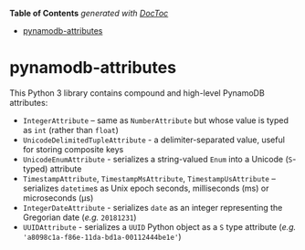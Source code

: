 <!-- START doctoc generated TOC please keep comment here to allow auto update -->
<!-- DON'T EDIT THIS SECTION, INSTEAD RE-RUN doctoc TO UPDATE -->
**Table of Contents**  *generated with [DocToc](https://github.com/thlorenz/doctoc)*

- [pynamodb-attributes](#pynamodb-attributes)

<!-- END doctoc generated TOC please keep comment here to allow auto update -->

# pynamodb-attributes

This Python 3 library contains compound and high-level PynamoDB attributes:

- `IntegerAttribute` – same as `NumberAttribute` but whose value is typed as `int` (rather than `float`)
- `UnicodeDelimitedTupleAttribute` - a delimiter-separated value, useful for storing composite keys
- `UnicodeEnumAttribute` - serializes a string-valued `Enum` into a Unicode (`S`-typed) attribute
- `TimestampAttribute`, `TimestampMsAttribute`, `TimestampUsAttribute` – serializes `datetime`s as Unix epoch seconds, milliseconds (ms) or microseconds (µs)
- `IntegerDateAttribute` - serializes `date` as an integer representing the Gregorian date (_e.g._ `20181231`)
- `UUIDAttribute` - serializes a `UUID` Python object as a `S` type attribute (_e.g._ `'a8098c1a-f86e-11da-bd1a-00112444be1e'`)